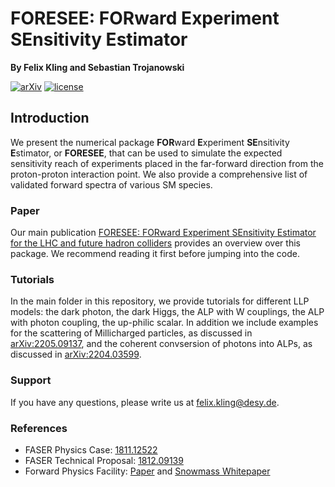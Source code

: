 # FORESEE: FORward Experiment SEnsitivity Estimator

**By Felix Kling and Sebastian Trojanowski**

[![arXiv](http://img.shields.io/badge/arXiv-2105.07077-B31B1B.svg)](https://arxiv.org/abs/2105.07077)
[![license](https://img.shields.io/badge/License-MIT-blue.svg)](https://github.com/KlingFelix/FORESEE/blob/main/LICENSE.md)

## Introduction

We present the numerical package **FOR**ward **E**xperiment **SE**nsitivity **E**stimator, or **FORESEE**, that can be used to simulate the expected sensitivity reach of experiments placed in the far-forward direction from the proton-proton interaction point. We also provide a comprehensive list of validated forward spectra of various SM species. 

### Paper

Our main publication [FORESEE: FORward Experiment SEnsitivity Estimator for the LHC and future hadron colliders](https://arxiv.org/abs/2105.07077) provides an overview over this package. We recommend reading it first before jumping into the code.

### Tutorials

In the main folder in this repository, we provide tutorials for different LLP models: the dark photon, the dark Higgs, the ALP with W couplings, the ALP with photon coupling, the up-philic scalar. In addition we include examples for the scattering of Millicharged particles, as discussed in [arXiv:2205.09137](https://arxiv.org/abs/2205.09137), and the coherent convsersion of photons into ALPs, as discussed in [arXiv:2204.03599](https://arxiv.org/abs/2204.03599).

### Support

If you have any questions, please write us at [felix.kling@desy.de](felix.kling@desy.de).

### References 

- FASER Physics Case: [1811.12522](https://arxiv.org/abs/1811.12522)
- FASER Technical Proposal: [1812.09139](https://arxiv.org/abs/1812.09139)
- Forward Physics Facility: [Paper](https://arxiv.org/abs/2109.10905) and [Snowmass Whitepaper](https://arxiv.org/abs/2203.05090)
